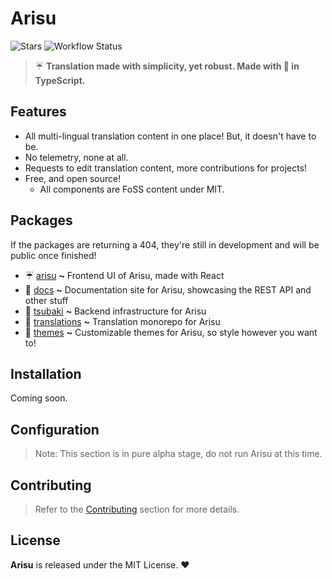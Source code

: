 # Arisu
![Stars](https://img.shields.io/github/stars/arisuland/Arisu?style=flat-square) 
![Workflow Status](https://github.com/arisuland/Arisu/workflows/ESLint/badge.svg)

> ☔ **Translation made with simplicity, yet robust. Made with 💖 in TypeScript.**

## Features
- All multi-lingual translation content in one place! But, it doesn't have to be.
- No telemetry, none at all.
- Requests to edit translation content, more contributions for projects!
- Free, and open source!
  - All components are FoSS content under MIT.

## Packages
If the packages are returning a 404, they're still in development and will be public once finished!

- ☔ [arisu](https://github.com/arisuland/Arisu) **~** Frontend UI of Arisu, made with React
- 🐳 [docs](https://github.com/arisuland/docs) **~** Documentation site for Arisu, showcasing the REST API and other stuff
- 🥀 [tsubaki](https://github.com/arisuland/Tsubaki) **~** Backend infrastructure for Arisu
- 📃 [translations](https://github.com/arisuland/translations) **~** Translation monorepo for Arisu
- 📜 [themes](https://github.com/arisuland/themes) **~** Customizable themes for Arisu, so style however you want to!

## Installation
Coming soon.

## Configuration
> Note: This section is in pure alpha stage, do not run Arisu at this time.

## Contributing
> Refer to the [Contributing](#) section for more details.

## License
**Arisu** is released under the MIT License. :heart:
